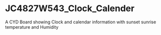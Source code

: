 # JC4827W543_Clock_Calender
A CYD Board showing Clock and calendar information with sunset sunrise temperature and Humidity
